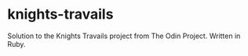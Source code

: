 # knights-travails
Solution to the Knights Travails project from The Odin Project. Written in Ruby.
